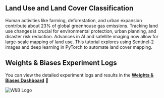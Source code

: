 ## Land Use and Land Cover Classification

Human activities like farming, deforestation, and urban expansion contribute about 23% of global greenhouse gas emissions. Tracking land use changes is crucial for environmental protection, urban planning, and disaster risk reduction. Advances in AI and satellite imaging now allow for large-scale mapping of land use. This tutorial explores using Sentinel-2 images and deep learning in PyTorch to automate land cover mapping.

## Weights & Biases Experiment Logs

You can view the detailed experiment logs and results in the [**Weights & Biases Dashboard**](https://wandb.ai/davian-yang/lulc) :rocket:

![W&B Logo](https://upload.wikimedia.org/wikipedia/commons/e/e4/Weights_&_Biases_logo.png)
